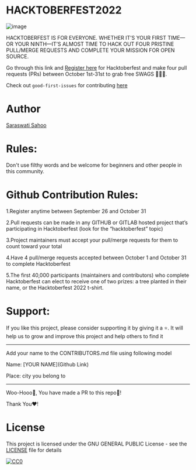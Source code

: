 # HACKTOBERFEST2022

![image](https://user-images.githubusercontent.com/107976165/192131651-8841ccd6-e347-4ff8-97c1-8d6a27fe2a72.png)

HACKTOBERFEST IS FOR EVERYONE. WHETHER IT’S YOUR FIRST TIME—OR YOUR NINTH—IT’S ALMOST TIME TO HACK OUT FOUR PRISTINE PULL/MERGE REQUESTS AND COMPLETE YOUR MISSION FOR OPEN SOURCE.

Go through this link and [Register here](https://hacktoberfest.com) for Hacktoberfest and make four pull requests (PRs) between October 1st-31st to grab free SWAGS 🎁🎁🔥.

Check out `good-first-issues` for contributing [here](https://github.com/kaivalya98/hacktoberfest2022/issues)
</div>

# Author 
 [Saraswati Sahoo](https://github.com/saraswati258)
# Rules:
Don't use filthy words and be welcome for beginners and other people in this community.

# Github Contribution Rules:

1.Register anytime between September 26 and October 31

2.Pull requests can be made in any GITHUB or GITLAB hosted project that’s participating in Hacktoberfest (look for the “hacktoberfest” topic)

3.Project maintainers must accept your pull/merge requests for them to count toward your total

4.Have 4 pull/merge requests accepted between October 1 and October 31 to complete Hacktoberfest

5.The first 40,000 participants (maintainers and contributors) who complete Hacktoberfest can elect to receive one of two prizes: a tree planted in their name, or the Hacktoberfest 2022 t-shirt.

# Support:
If you like this project, please consider supporting it by giving it a ⭐️. It will help us to grow and improve this project and help others to find it

-----------------------------------------------------------------------------------------------------------------------------------------------
Add your name to the CONTRIBUTORS.md file using following model

Name: [YOUR NAME](Github Link)

Place: city you belong to

-------------------------------------------------------------------------------------------------------------------------------------------------
Woo-Hooo🎉, You have made a PR to this repo🥳!

Thank You❤️!

# License
This project is licensed under the GNU GENERAL PUBLIC License - see the [LICENSE](https://github.com/saraswati258/hacktoberfest2022/blob/main/LICENCE) file for details

[![CC0](https://licensebuttons.net/p/zero/1.0/88x31.png)](https://creativecommons.org/publicdomain/zero/1.0)
